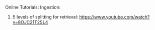 Online Tutorials:
Ingestion:
1. 5 levels of splitting for retrieval: https://www.youtube.com/watch?v=8OJC21T2SL4
